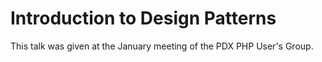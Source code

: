 Introduction to Design Patterns
======================================

This talk was given at the January meeting of the PDX PHP User's Group.
